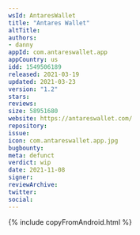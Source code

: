 ```yaml
---
wsId: AntaresWallet
title: "Antares Wallet"
altTitle: 
authors:
- danny
appId: com.antareswallet.app
appCountry: us
idd: 1549506189
released: 2021-03-19
updated: 2021-03-23
version: "1.2"
stars: 
reviews: 
size: 58951680
website: https://antareswallet.com/
repository: 
issue: 
icon: com.antareswallet.app.jpg
bugbounty: 
meta: defunct
verdict: wip
date: 2021-11-08
signer: 
reviewArchive:
twitter: 
social:
---
```


{% include copyFromAndroid.html %}

